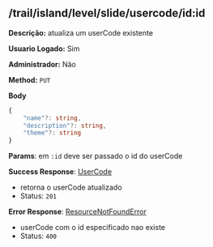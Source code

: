 ## /trail/island/level/slide/usercode/id:id

**Descrição:** atualiza um userCode existente

**Usuario Logado:** Sim

**Administrador:** Não

**Method:** `PUT`

**Body**

```typescript
{
    "name"?: string,
    "description"?: string,
    "theme"?: string
}
```

**Params**: em `:id` deve ser passado o id do userCode

**Success Response**: [UserCode](../../../../src/domain/trilhas/@entities/userCode.ts)
- retorna o userCode atualizado
- Status: `201`

**Error Response**: [ResourceNotFoundError](../../../../src/core/errors/resource-not-found-error.ts)
- userCode com o id especificado nao existe
- Status: `400`